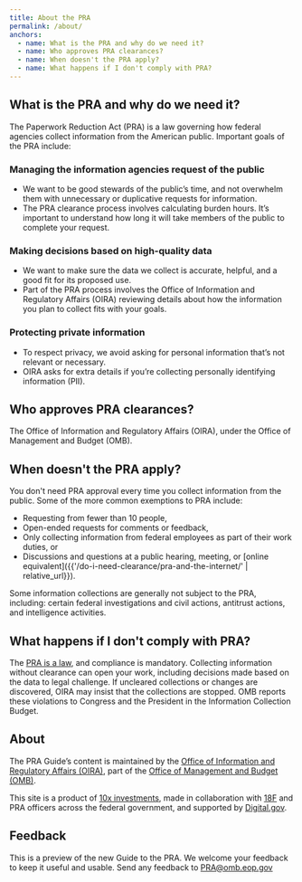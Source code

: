 ```yaml
---
title: About the PRA
permalink: /about/
anchors:
  - name: What is the PRA and why do we need it?
  - name: Who approves PRA clearances?
  - name: When doesn't the PRA apply?
  - name: What happens if I don't comply with PRA?
---
```


## What is the PRA and why do we need it?

The Paperwork Reduction Act (PRA) is a law governing how federal agencies collect information from the American public. Important goals of the PRA include:

### Managing the information agencies request of the public

- We want to be good stewards of the public’s time, and not overwhelm them with unnecessary or duplicative requests for information.
- The PRA clearance process involves calculating burden hours. It’s important to understand how long it will take members of the public to complete your request.

### Making decisions based on high-quality data

- We want to make sure the data we collect is accurate, helpful, and a good fit for its proposed use.
- Part of the PRA process involves the Office of Information and Regulatory Affairs (OIRA) reviewing details about how the information you plan to collect fits with your goals.

### Protecting private information

- To respect privacy, we avoid asking for personal information that’s not relevant or necessary.
- OIRA asks for extra details if you’re collecting personally identifying information (PII).

## Who approves PRA clearances?

The Office of Information and Regulatory Affairs (OIRA), under the Office of Management and Budget (OMB).

## When doesn't the PRA apply?

You don't need PRA approval every time you collect information from the public. Some of the more common exemptions to PRA include:

- Requesting from fewer than 10 people,
- Open-ended requests for comments or feedback,
- Only collecting information from federal employees as part of their work duties, or
- Discussions and questions at a public hearing, meeting, or [online equivalent]({{'/do-i-need-clearance/pra-and-the-internet/' | relative_url}}).

Some information collections are generally not subject to the PRA, including: certain federal investigations and civil actions, antitrust actions, and intelligence activities.

## What happens if I don't comply with PRA?

The [PRA is a law](https://www.congress.gov/bill/104th-congress/senate-bill/244), and compliance is mandatory. Collecting information without clearance can open your work, including decisions made based on the data to legal challenge. If uncleared collections or changes are discovered, OIRA may insist that the collections are stopped. OMB reports these violations to Congress and the President in the Information Collection Budget.

## About

The PRA Guide’s content is maintained by the [Office of Information and Regulatory Affairs (OIRA)](https://www.whitehouse.gov/omb/information-regulatory-affairs/), part of the [Office of Management and Budget (OMB)](https://www.whitehouse.gov/omb/).

This site is a product of [10x investments](https://10x.gsa.gov/), made in collaboration with [18F](https://18f.gsa.gov/) and PRA officers across the federal government, and supported by [Digital.gov](https://digital.gov/).

## Feedback

This is a preview of the new Guide to the PRA. We welcome your feedback to keep it useful and usable. Send any feedback to  [PRA@omb.eop.gov](mailto:PRA@omb.eop.gov?subject=Feedback%20on%20PRA)
